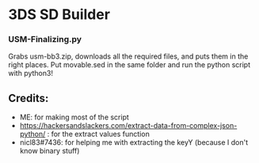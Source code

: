 # 3DS SD Builder
### USM-Finalizing.py
Grabs usm-bb3.zip, downloads all the required files, and puts them in the right places.
Put movable.sed in the same folder and run the python script with python3!




## Credits:
* ME: for making most of the script
* https://hackersandslackers.com/extract-data-from-complex-json-python/ : for the extract values function
* nicl83#7436: for helping me with extracting the keyY (because I don't know binary stuff)
